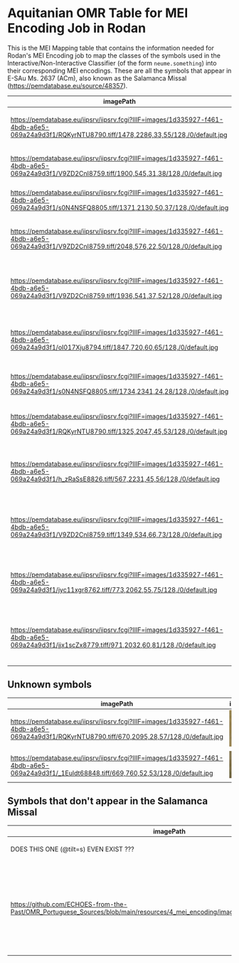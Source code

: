 # Aquitanian OMR Table for MEI Encoding Job in Rodan

This is the MEI Mapping table that contains the information needed for Rodan's MEI Encoding job to map the classes of the symbols used in the Interactive/Non-Interactive Classifier (of the form `neume.something`) into their corresponding MEI encodings. These are all the symbols that appear in E-SAu Ms. 2637 (ACm), also known as the Salamanca Missal (https://pemdatabase.eu/source/48357).

| imagePath | imageBinary | name | folio | description | classification | width | mei | dob | project |
| --------- | ----------- | ---- | ----- | ----------- | -------------- | ----- | --- | --- | ------- | 
| https://pemdatabase.eu/iipsrv/iipsrv.fcgi?IIIF=images/1d335927-f461-4bdb-a6e5-069a24a9d3f1/RQKyrNTU8790.tiff/1478,2286,33,55/128,/0/default.jpg | <img src="./images/aquitanian/AQcustos.jpg" width="50"/> | Custos | 18v | Tolle puerum, 2nd line, end | custos | 1 | `<custos/>` | |  E-SAu Ms. 2637 (ACm) |
| https://pemdatabase.eu/iipsrv/iipsrv.fcgi?IIIF=images/1d335927-f461-4bdb-a6e5-069a24a9d3f1/V9ZD2CnI8759.tiff/1900,545,31,38/128,/0/default.jpg | <img src="./images/aquitanian/AQpunctum.jpg" width="60"/> | Punctum | 3r | Dominus dabit, 1st line, benignitaTEM | neume.punctum | 1 | `<neume>`<br/>&nbsp;&nbsp;&nbsp;&nbsp;`<nc/>`<br/>`</neume>` | | E-SAu Ms. 2637 (ACm) |
| https://pemdatabase.eu/iipsrv/iipsrv.fcgi?IIIF=images/1d335927-f461-4bdb-a6e5-069a24a9d3f1/s0N4NSFQ8805.tiff/1371,2130,50,37/128,/0/default.jpg | <img src="./images/aquitanian/AQinclinatum.jpg" width="70"/> | Inclinatum | 26r | Illumina, 1st line, TUum | neume.inclinatum | 1 | `<neume>`<br/>&nbsp;&nbsp;&nbsp;&nbsp;`<nc tilt="se"/>`<br/>`</neume>` |  | E-SAu Ms. 2637 (ACm) |
| https://pemdatabase.eu/iipsrv/iipsrv.fcgi?IIIF=images/1d335927-f461-4bdb-a6e5-069a24a9d3f1/V9ZD2CnI8759.tiff/2048,576,22,50/128,/0/default.jpg | <img src="./images/aquitanian/AQreversevirga.jpg" width="40"/> | Reverse virga | 3r | Dominus dabit, 1st line, teRRA | neume.reversevirga | 1 | `<neume>`<br/>&nbsp;&nbsp;&nbsp;&nbsp;`<nc tilt="ne"/>`<br/>`</neume>` | | E-SAu Ms. 2637 (ACm) |
| https://pemdatabase.eu/iipsrv/iipsrv.fcgi?IIIF=images/1d335927-f461-4bdb-a6e5-069a24a9d3f1/V9ZD2CnI8759.tiff/1936,541,37,52/128,/0/default.jpg | <img src="./images/aquitanian/AQcephalicus.jpg" width="60"/> | Cephalicus stem left | 3r | Dominus dabit, 1st line, ET | neume.cephalicus.left | 1 | `<neume>`<br/>&nbsp;&nbsp;&nbsp;&nbsp;`<nc curve="c" tilt="ne" type="cephalicus">`<br/>&nbsp;&nbsp;&nbsp;&nbsp;&nbsp;&nbsp;&nbsp;&nbsp;`<liquescent/>`<br/>&nbsp;&nbsp;&nbsp;&nbsp;`</nc>`<br/>`</neume>` | | E-SAu Ms. 2637 (ACm) |
| https://pemdatabase.eu/iipsrv/iipsrv.fcgi?IIIF=images/1d335927-f461-4bdb-a6e5-069a24a9d3f1/oI017Xju8794.tiff/1847,720,60,65/128,/0/default.jpg | <img src="./images/aquitanian/AQepiphonus.jpg" width="60"/> | Epiphonus | 20v | Vidimus stellam, 1st line, STELlam | neume.epiphonus | 1 | `<neume>`<br/>&nbsp;&nbsp;&nbsp;&nbsp;`<nc curve="a" type="epiphonus">`<br/>&nbsp;&nbsp;&nbsp;&nbsp;&nbsp;&nbsp;&nbsp;&nbsp;`<liquescent/>`<br/>&nbsp;&nbsp;&nbsp;&nbsp;`</nc>`<br/>`</neume>` | | E-SAu Ms. 2637 (ACm) |
| https://pemdatabase.eu/iipsrv/iipsrv.fcgi?IIIF=images/1d335927-f461-4bdb-a6e5-069a24a9d3f1/s0N4NSFQ8805.tiff/1734,2341,24,28/128,/0/default.jpg | <img src="./images/aquitanian/AQoriscus.jpg" width="60"/> | Oriscus | 26r | Illumina, 3rd line, confunDAR | neume.oriscus | 1 | `<neume>`<br/>&nbsp;&nbsp;&nbsp;&nbsp;`<nc>`<br/>&nbsp;&nbsp;&nbsp;&nbsp;&nbsp;&nbsp;&nbsp;&nbsp;`<oriscus/>`<br/>&nbsp;&nbsp;&nbsp;&nbsp;`</nc>`<br/>`</neume>` | | E-SAu Ms. 2637 (ACm) |
| https://pemdatabase.eu/iipsrv/iipsrv.fcgi?IIIF=images/1d335927-f461-4bdb-a6e5-069a24a9d3f1/RQKyrNTU8790.tiff/1325,2047,45,53/128,/0/default.jpg | <img src="./images/aquitanian/AQquilisma.jpg" width="60"/> | Quilisma | 18v | Tolle puerum, 1st line, TErram | neume.quilisma | 1 | `<neume>`<br/>&nbsp;&nbsp;&nbsp;&nbsp;`<nc>`<br/>&nbsp;&nbsp;&nbsp;&nbsp;&nbsp;&nbsp;&nbsp;&nbsp;`<quilisma/>`<br/>&nbsp;&nbsp;&nbsp;&nbsp;`</nc>`<br/>`</neume>` | | E-SAu Ms. 2637 (ACm) |
| https://pemdatabase.eu/iipsrv/iipsrv.fcgi?IIIF=images/1d335927-f461-4bdb-a6e5-069a24a9d3f1/h_zRaSsE8826.tiff/567,2231,45,56/128,/0/default.jpg | <img src="./images/aquitanian/AQtorculus11.jpg" width="60"/> | Torculus11 | 37r | Scapulis, 2nd line, scuTO | neume.torculus11 | [1, 1, 1] | `<neume type="lenguetaup">`<br/>&nbsp;&nbsp;&nbsp;&nbsp;`<nc/>`<br/>&nbsp;&nbsp;&nbsp;&nbsp;`<nc intm="1S"/>`<br/>&nbsp;&nbsp;&nbsp;&nbsp;`<nc intm="-1S"/>`<br/>`</neume>` | | E-SAu Ms. 2637 (ACm) |
| https://pemdatabase.eu/iipsrv/iipsrv.fcgi?IIIF=images/1d335927-f461-4bdb-a6e5-069a24a9d3f1/V9ZD2CnI8759.tiff/1349,534,66,73/128,/0/default.jpg | <img src="./images/aquitanian/AQtorculus21.jpg" width="60"/>  | Torculus21 | 3r | Dominus dabit, 1st line, doMInus | neume.torculus21 | [1, 1, 1] | `<neume type="lenguetaup">`<br/>&nbsp;&nbsp;&nbsp;&nbsp;`<nc/>`<br/>&nbsp;&nbsp;&nbsp;&nbsp;`<nc intm="2S"/>`<br/>&nbsp;&nbsp;&nbsp;&nbsp;`<nc intm="-1S"/>`<br/>`</neume>` | | E-SAu Ms. 2637 (ACm) |
| https://pemdatabase.eu/iipsrv/iipsrv.fcgi?IIIF=images/1d335927-f461-4bdb-a6e5-069a24a9d3f1/jyc11xgr8762.tiff/773,2062,55,75/128,/0/default.jpg | <img src="./images/aquitanian/AQtorculus12.jpg" width="60"/>  | Torculus12 | 4v | Jerusalem surge, 1st line, JErusalem | neume.torculus12 | [1, 1, 1] | `<neume type="lenguetaup">`<br/>&nbsp;&nbsp;&nbsp;&nbsp;`<nc/>`<br/>&nbsp;&nbsp;&nbsp;&nbsp;`<nc intm="1S"/>`<br/>&nbsp;&nbsp;&nbsp;&nbsp;`<nc intm="-2S"/>`<br/>`</neume>` | | E-SAu Ms. 2637 (ACm) |
| https://pemdatabase.eu/iipsrv/iipsrv.fcgi?IIIF=images/1d335927-f461-4bdb-a6e5-069a24a9d3f1/jjx1scZx8779.tiff/971,2032,60,81/128,/0/default.jpg | <img src="./images/aquitanian/AQtorculus23.jpg" width="60"/>  | Torculus23 | 13r | In splendoribus, 1st line, liduFErum | neume.torculus23 | [1, 1, 1] | `<neume type="lenguetaup">`<br/>&nbsp;&nbsp;&nbsp;&nbsp;`<nc/>`<br/>&nbsp;&nbsp;&nbsp;&nbsp;`<nc intm="2S"/>`<br/>&nbsp;&nbsp;&nbsp;&nbsp;`<nc intm="-3S"/>`<br/>`</neume>` | | E-SAu Ms. 2637 (ACm) |

## Unknown symbols
| imagePath | imageBinary | name | folio | description | classification | width | mei | dob | project |
| --------- | ----------- | ---- | ----- | ----------- | -------------- | ----- | --- | --- | ------- | 
| https://pemdatabase.eu/iipsrv/iipsrv.fcgi?IIIF=images/1d335927-f461-4bdb-a6e5-069a24a9d3f1/RQKyrNTU8790.tiff/670,2095,28,57/128,/0/default.jpg | <img src="./images/aquitanian/AQwhatisthistoo%3F%3F%3F.jpg" width="40"/>  | WHAT IS THIS??? | 18v | Tolle puerum, 1st line, TOLle | neume.... | 1 | ... | | E-SAu Ms. 2637 (ACm) |
| https://pemdatabase.eu/iipsrv/iipsrv.fcgi?IIIF=images/1d335927-f461-4bdb-a6e5-069a24a9d3f1/_1Euldt68848.tiff/669,760,52,53/128,/0/default.jpg | <img src="./images/aquitanian/AQwhatisthis%3F%3F%3F.jpg" width="60"/>  | WHAT IS THIS??? | 47v | Narrabo, 2nd line, exULtabo | neume.... | 1 | ... | | E-SAu Ms. 2637 (ACm) |

## Symbols that don't appear in the Salamanca Missal
| imagePath | imageBinary | name | folio | description | classification | width | mei | dob | project |
| --------- | ----------- | ---- | ----- | ----------- | -------------- | ----- | --- | --- | ------- | 
| DOES THIS ONE (@tilt=s) EVEN EXIST ??? | ? | Virga | ? | ? | neume.virga | 1 | `<neume>`<br/>&nbsp;&nbsp;&nbsp;&nbsp;`<nc tilt="s"/>`<br/>`</neume>` | ? | ? |
| https://github.com/ECHOES-from-the-Past/OMR_Portuguese_Sources/blob/main/resources/4_mei_encoding/images/aquitanian/cephalicusS2.png | <img src="./images/aquitanian/cephalicusS2.png" width="60"/> | Cephalicus stem right | 026<br/>In Dicit dominus, 2nd line (communio) at "diCIT sponso" | It always follows a rhombus (inclinatum), consisting of two pitches at the same height and then a liquescent on the last. | neume.cephalicus.right | 1 | `<neume>`<br/>&nbsp;&nbsp;&nbsp;&nbsp;`<nc tilt="se"/>`<br/>&nbsp;&nbsp;&nbsp;&nbsp;`<nc intm="0S" curve="c" tilt="s" type="cephalicus">`<br/>&nbsp;&nbsp;&nbsp;&nbsp;&nbsp;&nbsp;&nbsp;&nbsp;`<liquescent/>`<br/>&nbsp;&nbsp;&nbsp;&nbsp;`</nc>`<br/>`</neume>` | | P-BRad 15 |
